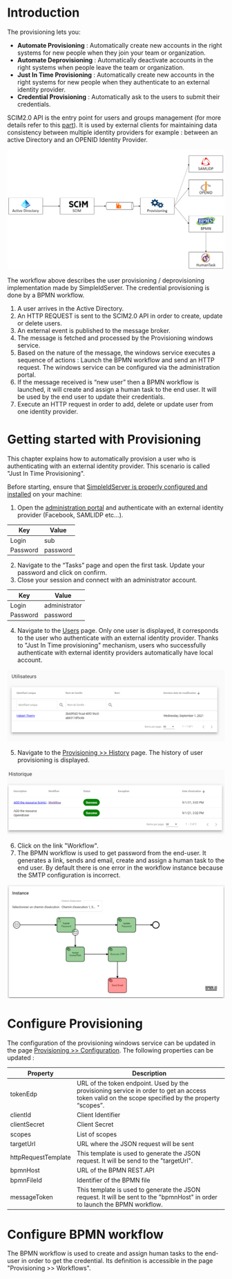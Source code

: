 # Introduction

The provisioning lets you:

* **Automate Provisioning** : Automatically create new accounts in the right systems for new people when they join your team or organization. 
* **Automate Deprovisioning** : Automatically deactivate accounts in the right systems when people leave the team or organization.
* **Just In Time Provisioning** : Automatically create new accounts in the right systems for new people when they authenticate to an external identity provider.
* **Credential Provisioning** : Automatically ask to the users to submit their credentials. 

SCIM2.0 API is the entry point for users and groups management (for more details refer to this [part](../scim20/index.md)).
It is used by external clients for maintaining data consistency between multiple identity providers for example : between an active Directory and an OPENID Identity Provider. 

![Provisioning workflow](images/provisioning-1.png)

The workflow above describes the user provisioning / deprovisioning implementation made by SimpleIdServer. The credential provisioning is done by a BPMN workflow.  

1. A user arrives in the Active Directory.
2. An HTTP REQUEST is sent to the SCIM2.0 API in order to create, update or delete users. 
3. An external event is published to the message broker. 
4. The message is fetched and processed by the Provisioning windows service. 
5. Based on the nature of the message, the windows service executes a sequence of actions : Launch the BPMN workflow and send an HTTP request. The windows service can be configured via the administration portal. 
6. If the message received is “new user” then a BPMN workflow is launched, it will create and assign a human task to the end user. It will be used by the end user to update their credentials.
7. Execute an HTTP request in order to add, delete or update user from one identity provider.

# Getting started with Provisioning

This chapter explains how to automatically provision a user who is authenticating with an external identity provider. This scenario is called "Just In Time Provisioning". 

Before starting, ensure that [SimpleIdServer is properly configured and installed](/documentation/gettingstarted/index.html) on your machine:

1. Open the [administration portal](http://localhost:4200) and authenticate with an external identity provider (Facebook, SAMLIDP etc…). 

| Key      | Value    |
| -------- | -------- |
| Login    | sub      |
| Password | password |

2. Navigate to the “Tasks” page and open the first task. Update your password and click on confirm.  
3. Close your session and connect with an administrator account. 

| Key      | Value         |
| -------- | ------------- |
| Login    | administrator |
| Password | password      |

4. Navigate to the [Users](http://localhost:4200/users) page. Only one user is displayed, it corresponds to the user who authenticate with an external identity provider. Thanks to "Just In Time provisioning" mechanism, users who successfully authenticate with external identity providers automatically have local account. 

![Users](images/provisioning-2.png)

5. Navigate to the [Provisioning >> History](http://localhost:4200/provisioning/history) page. The history of user provisioning is displayed. 

![History](images/provisioning-3.png)

6. Click on the link "Workflow".
7. The BPMN workflow is used to get password from the end-user. It generates a link, sends and email, create and assign a human task to the end user. By default there is one error in the workflow instance because the SMTP configuration is incorrect. 

![Workflow](images/provisioning-4.png)

# Configure Provisioning

The configuration of the provisioning windows service can be updated in the page [Provisioning >> Configuration](http://localhost:4200/provisioning/configurations). The following properties can be updated : 


| Property            | Description                                                                                                                                              |
| ------------------- | -------------------------------------------------------------------------------------------------------------------------------------------------------- |
| tokenEdp            | URL of the token endpoint. Used by the provisioning service in order to get an access token valid on the scope specified by the property “scopes”.       |
| clientId            | Client Identifier                                                                                                                                        |
| clientSecret        | Client Secret                                                                                                                                            |
| scopes              | List of scopes                                                                                                                                           |
| targetUrl           | URL where the JSON request will be sent                                                                                                                  |
| httpRequestTemplate | This template is used to generate the JSON request. It will be send to the "targetUrl".                                                                  |
| bpmnHost            | URL of the BPMN REST.API                                                                                                                                 |
| bpmnFileId          | Identifier of the BPMN file                                                                                                                              |
| messageToken        | This template is used to generate the JSON request. It will be sent to the "bpmnHost" in order to launch the BPMN workflow.                              |

# Configure BPMN workflow

The BPMN workflow is used to create and assign human tasks to the end-user in order to get the credential. Its definition is accessible in the page "Provisioning >> Workflows". 